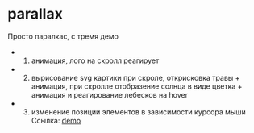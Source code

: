# parallax
Просто паралкас, с тремя демо
- 1. анимация, лого на скролл реагирует
- 2. вырисование svg картики при скроле, открисковка травы + анимация, при скролле отобразение солнца в виде цветка + анимация и реагирование лебесков на hover
- 3. изменение позиции элементов в зависимости курсора мыши  
Ссылка: [demo](https://iibadreeva.github.io/parallax/app/)
